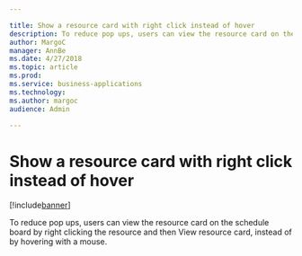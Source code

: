 ```yaml
---

title: Show a resource card with right click instead of hover
description: To reduce pop ups, users can view the resource card on the schedule board by right clicking the resource and then View resource card, instead of by hovering with a mouse.
author: MargoC
manager: AnnBe
ms.date: 4/27/2018
ms.topic: article
ms.prod: 
ms.service: business-applications
ms.technology: 
ms.author: margoc
audience: Admin

---
```

#  Show a resource card with right click instead of hover


[!include[banner](../../includes/banner.md)]

To reduce pop ups, users can view the resource card on the schedule board by
right clicking the resource and then View resource card, instead of by hovering
with a mouse.
